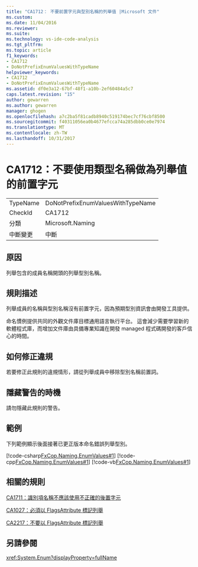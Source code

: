 ```yaml
---
title: "CA1712： 不要前置字元與型別名稱的列舉值 |Microsoft 文件"
ms.custom: 
ms.date: 11/04/2016
ms.reviewer: 
ms.suite: 
ms.technology: vs-ide-code-analysis
ms.tgt_pltfrm: 
ms.topic: article
f1_keywords:
- CA1712
- DoNotPrefixEnumValuesWithTypeName
helpviewer_keywords:
- CA1712
- DoNotPrefixEnumValuesWithTypeName
ms.assetid: df0e3a12-67bf-48f1-a10b-2ef60484a5c7
caps.latest.revision: "15"
author: gewarren
ms.author: gewarren
manager: ghogen
ms.openlocfilehash: a7c2ba5f81cadb8940c519174bec7cf76cbf8500
ms.sourcegitcommit: f40311056ea0b4677efcca74a285dbb0ce0e7974
ms.translationtype: MT
ms.contentlocale: zh-TW
ms.lasthandoff: 10/31/2017
---
```

# <a name="ca1712-do-not-prefix-enum-values-with-type-name"></a>CA1712：不要使用類型名稱做為列舉值的前置字元
|||  
|-|-|  
|TypeName|DoNotPrefixEnumValuesWithTypeName|  
|CheckId|CA1712|  
|分類|Microsoft.Naming|  
|中斷變更|中斷|  
  
## <a name="cause"></a>原因  
 列舉包含的成員名稱開頭的列舉型別名稱。  
  
## <a name="rule-description"></a>規則描述  
 列舉成員的名稱與型別名稱沒有前置字元，因為預期型別資訊會由開發工具提供。  
  
 命名慣例提供共同的外觀文件庫目標通用語言執行平台。 這會減少需要學習新的軟體程式庫，而增加文件庫由具備專業知識在開發 managed 程式碼開發的客戶信心的時間。  
  
## <a name="how-to-fix-violations"></a>如何修正違規  
 若要修正此規則的違規情形，請從列舉成員中移除型別名稱前置詞。  
  
## <a name="when-to-suppress-warnings"></a>隱藏警告的時機  
 請勿隱藏此規則的警告。  
  
## <a name="example"></a>範例  
 下列範例顯示後面接著已更正版本命名錯誤列舉型別。  
  
 [!code-csharp[FxCop.Naming.EnumValues#1](../code-quality/codesnippet/CSharp/ca1712-do-not-prefix-enum-values-with-type-name_1.cs)]
 [!code-cpp[FxCop.Naming.EnumValues#1](../code-quality/codesnippet/CPP/ca1712-do-not-prefix-enum-values-with-type-name_1.cpp)]
 [!code-vb[FxCop.Naming.EnumValues#1](../code-quality/codesnippet/VisualBasic/ca1712-do-not-prefix-enum-values-with-type-name_1.vb)]  
  
## <a name="related-rules"></a>相關的規則  
 [CA1711：識別項名稱不應該使用不正確的後置字元](../code-quality/ca1711-identifiers-should-not-have-incorrect-suffix.md)  
  
 [CA1027：必須以 FlagsAttribute 標記列舉](../code-quality/ca1027-mark-enums-with-flagsattribute.md)  
  
 [CA2217：不要以 FlagsAttribute 標記列舉](../code-quality/ca2217-do-not-mark-enums-with-flagsattribute.md)  
  
## <a name="see-also"></a>另請參閱  
 <xref:System.Enum?displayProperty=fullName>
